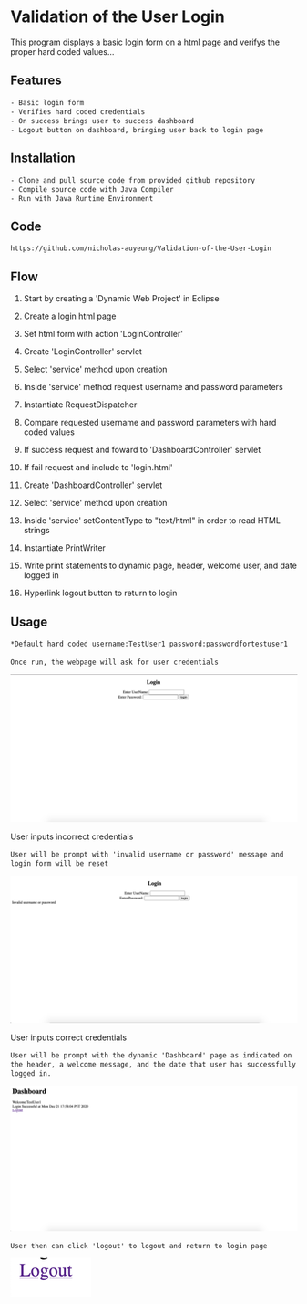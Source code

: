 # Validation of the User Login

This program displays a basic login form on a html page and verifys the proper hard coded values...

## Features

	- Basic login form
	- Verifies hard coded credentials
	- On success brings user to success dashboard
	- Logout button on dashboard, bringing user back to login page

## Installation

	- Clone and pull source code from provided github repository
	- Compile source code with Java Compiler
	- Run with Java Runtime Environment

## Code

	https://github.com/nicholas-auyeung/Validation-of-the-User-Login

## Flow

1. Start by creating a 'Dynamic Web Project' in Eclipse

2. Create a login html page

3. Set html form with action 'LoginController'

4. Create 'LoginController' servlet

5. Select 'service' method upon creation

6. Inside 'service' method request username and password parameters

7. Instantiate RequestDispatcher

8. Compare requested username and password parameters with hard coded values

9. If success request and foward to 'DashboardController' servlet 

10. If fail request and include to 'login.html'

11. Create 'DashboardController' servlet

12. Select 'service' method upon creation

13. Inside 'service' setContentType to "text/html" in order to read HTML strings

14. Instantiate PrintWriter

15. Write print statements to dynamic page, header, welcome user, and date logged in

16. Hyperlink logout button to return to login

## Usage

	*Default hard coded username:TestUser1 password:passwordfortestuser1

	Once run, the webpage will ask for user credentials
![](screenshots/login.png)

User inputs incorrect credentials
	
	User will be prompt with 'invalid username or password' message and login form will be reset
![](screenshots/invalidpass.png)

User inputs correct credentials
	
	User will be prompt with the dynamic 'Dashboard' page as indicated on the header, a welcome message, and the date that user has successfully logged in.
![](screenshots/welcomepage.png)	

	User then can click 'logout' to logout and return to login page
![](screenshots/logout.png)
